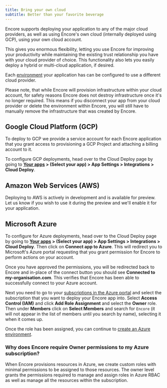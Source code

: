 ```yaml
---
title: Bring your own cloud
subtitle: Better than your favorite beverage
---
```


Encore supports deploying your application to any of the major cloud providers,
as well as using Encore's own cloud (internally deployed using GCP), using your own cloud account.

This gives you enormous flexibility, letting you use Encore for improving your productivity
while maintaining the existing trust relationship you have with your cloud provider of choice.
This functionality also lets you easily deploy a hybrid or multi-cloud application, if desired.

Each [environment](/docs/deploy/environments) your application has can be configured to use a different cloud provider.

<Callout type="important">
Please note, that while Encore will provision infrastructure within your cloud account, for safety reasons Encore does not destroy infrastructure
once it's no longer required. This means if you disconnect your app from your cloud provider or delete the environment
within Encore, you will still have to manually remove the infrastructure that was created by Encore.
</Callout>

## Google Cloud Platform (GCP)

To deploy to GCP we provide a service account for each Encore application that you grant access
to provisioning a GCP Project and attaching a billing account to it.

To configure GCP deployments, head over to the Cloud Deploy page by going to
**[Your apps](https://app.encore.dev/) > (Select your app) > App Settings > Integrations > Cloud Deploy**.

## Amazon Web Services (AWS)

Deploying to AWS is actively in development and is available for preview. Let us know if you wish to use it
during the preview and we'll enable it for your application.

<!--
Follow the instructions to create an IAM Role, and then connect the role with Encore.
[Learn more in the AWS docs](https://docs.aws.amazon.com/IAM/latest/UserGuide/id_roles_create_for-user.html).

<Callout type="warning">

For your security, make sure to check `Require external ID` and specify the
external ID provided in the instructions.

</Callout>
-->

## Microsoft Azure

To configure for Azure deployments, head over to the Cloud Deploy page by going to
**[Your apps](https://app.encore.dev/) > (Select your app) > App Settings > Integrations > Cloud Deploy**. Then click on
**Connect app to Azure**. This will redirect you to Microsoft's Azure portal requesting that you grant permission for
Encore to perform actions on your account.

Once you have approved the permissions, you will be redirected back to Encore and in-place of the connect button you should see
**Connected to my-organisation.com**. This verifies that Encore has been able to successfully connect to your Azure account.

Next you need to go to your [subscriptions in the Azure portal](https://portal.azure.com/#blade/Microsoft_Azure_Billing/SubscriptionsBlade)
and select the subscription that you want to deploy your Encore app into. Select **Access Control (IAM)** and click
**Add Role Assignment** and select the **Owner** role. Then under **Members** click on **Select Members** and search for
`Encore` (it will not appear in the list of members until you search by name), selecting it when it comes up.

Once the role has been assigned, you can continue to [create an Azure environment](/docs/deploy/environments#creating-environments). 

### Why does Encore require Owner permissions to my Azure subscription?

When Encore provisions resources in Azure, we create custom roles with minimal permissions to be assigned to those resources. 
The owner level grants the permissions required to manage and assign roles in Azure RBAC as well as manage all the resources
within the subscription.
